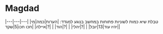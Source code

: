 # Magdad
טבלת שיא כמות לשוניות פתוחות במחשב בנוגע למגדד:
|הערות|כמה|מי|
|---|---|---|
|יהיו עוד|13|יובל|
|   |?|יהלי|
|   |?|הוד|
|   |?|איילה|
|חכו חכו|5|שקד|

